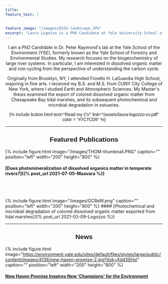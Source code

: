 ```yaml
---
title: 
feature_text: |
 
  
feature_image: "/images/ESSX-landscape.JPG"
excerpt: "Laura Logozzo is a PhD Candidate at Yale University School of the Environment"
---
```


<p align = "center">
I am a PhD Candidate in Dr. Peter Raymond's lab at the Yale School of the Environment (YSE), 
formerly known as the Yale School of Forestry and Environmental Studies. My research focuses 
on the biogeochemistry of large river systems. In particular, I am interested in  
dissolved organic matter and iron cycling from the perspective of understanding the carbon 
cycle.
</p>
<p align = "center">
  Originally from Brooklyn, NY, I attended Fiorello H. LaGuardia High School, majoring in fine arts.
  I received my B.S. and M.S. from CUNY City College of New York, where I studied Earth 
  and Atmospheric Sciences. My Master's thesis examined the export of colored dissolved 
  organic matter from Chesapeake Bay tidal marshes, and its subsequent photochemical and microbial degradation in estuaries.
</p>

<p align="center" style ="font-family:'Helvetica',sans-serif;"> {% include button.html text="Read my CV" link="/assets/laura-logozzo-cv.pdf" color = "#7C7CD8" %} </p>


---
<h2 align="center" style="font-family:'Helvetica',sans-serif; font-weight:bold"> Featured Publications </h2>

{% include figure.html image="/images/THOM-thumbnail.PNG" caption="" position="left" width="200" height="800" %}
#### [Does photomineralization of dissolved organics matter in temperate rivers?]({% post_url 2021-07-05-Maavara %})
<br>
<br>
<br>
{% include figure.html image="/images/GCReW.png" caption="" position="left" width="200" height="800" %}
#### [Photochemical and microbial degradation of colored dissolved organic matter exported from tidal marshes]({% post_url 2021-03-09-Logozzo %})
<br>

---

<h2 align="center" style="font-family:'Helvetica',sans-serif; font-weight:bold"> News </h2>

{% include figure.html image="https://environment.yale.edu/sites/default/files/styles/large/public/content/images/4136/new-haven-promise-2.jpg?itok=Xdd3SHxl" caption="" position="left" width="200" height="800" %}
#### <a href = "https://environment.yale.edu/news/article/new-haven-promise-introduces-students-to-environmental-studies/" target="_blank"> New Haven Promise Inspires New ‘Champions’ for the Environment</a>